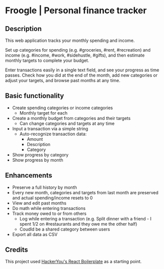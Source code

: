 # Froogle | Personal finance tracker

## Description

This web application tracks your monthly spending and income.

Set up categories for spending (e.g. #groceries, #rent, #recreation) and income (e.g. #income, #work, #sidehustle, #gifts), and then estimate monthly targets to complete your budget.

Enter transactions easily in a single text field, and see your progress as time passes. Check how you did at the end of the month, add new categories or adjust your targets, and browse past months at any time.

## Basic functionality

- Create spending categories or income categories
  - Monthly target for each
- Create a monthly budget from categories and their targets
  - Can change categories and targets at any time
- Input a transaction via a simple string
  - Auto-recognize transaction data:
    - Amount
    - Description
    - Category
- Show progress by category
- Show progress by month

## Enhancements

- Preserve a full history by month
- Every new month, categories and targets from last month are preserved and actual spending/income resets to 0
- View and edit past months
- Do math while entering transactions
- Track money owed to or from others
  - Log while entering a transaction (e.g. Split dinner with a friend - I spent 1/2 on #restaurants and they owe me the other half)
  - Coudld be a shared category between users
- Export all data as CSV

## Credits

This project used [HackerYou's React Boilerplate](https://github.com/HackerYou/react-boilerplate) as a starting point.
